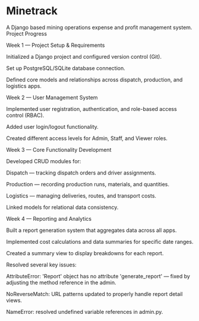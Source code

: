 # Minetrack
A Django based mining operations expense and profit management system.
Project Progress

Week 1 — Project Setup & Requirements

Initialized a Django project and configured version control (Git).

Set up PostgreSQL/SQLite database connection.

Defined core models and relationships across dispatch, production, and logistics apps.

Week 2 — User Management System

Implemented user registration, authentication, and role-based access control (RBAC).

Added user login/logout functionality.

Created different access levels for Admin, Staff, and Viewer roles.

Week 3 — Core Functionality Development

Developed CRUD modules for:

Dispatch — tracking dispatch orders and driver assignments.

Production — recording production runs, materials, and quantities.

Logistics — managing deliveries, routes, and transport costs.

Linked models for relational data consistency.

Week 4 — Reporting and Analytics

Built a report generation system that aggregates data across all apps.

Implemented cost calculations and data summaries for specific date ranges.

Created a summary view to display breakdowns for each report.

Resolved several key issues:

AttributeError: 'Report' object has no attribute 'generate_report' — fixed by adjusting the method reference in the admin.

NoReverseMatch: URL patterns updated to properly handle report detail views.

NameError: resolved undefined variable references in admin.py.
